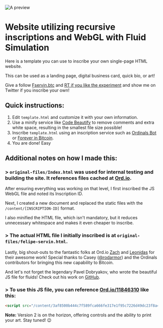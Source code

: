 ![A preview](preview.png)
# Website utilizing recursive inscriptions and WebGL with Fluid Simulation

Here is a template you can use to inscribe your own single-page HTML website.

This can be used as a landing page, digital business card, quick bio, or art!

Give a follow [Fservin.btc](https://twitter.com/raasakh) and [RT if you like the experiment](https://twitter.com/raasakh/status/1669056738732183552?s=20) and show me on Twitter if you inscribe your own!

## Quick instructions:
1. Edit `template.html` and customize it with your own information.
2. Use a minify service like [Code Beautify](https://codebeautify.org/minify-html) to remove comments and extra white space, resulting in the smallest file size possible!
3. Inscribe `template.html` using an inscription service such as [Ordinals Bot](https://ordinalsbot.com/) or [Forever in Bitcoin](https://foreverinbitcoin.com/).
4. You are done! Easy


## Additional notes on how I made this:
### > `original-files/Index.html` was used for internal testing and building the site. It references files cached at [Ord.io](https://ord.io/).

After ensuring everything was working on that level, I first inscribed the JS WebGL file and noted its Inscription ID.

Next, I created a new document and replaced the static files with the `/content/[INSCRIPTION-ID]` format.

I also minified the HTML file, which isn't mandatory, but it reduces unnecessary whitespace and makes it even cheaper to inscribe.

### > The actual HTML file I initially inscribed is at `original-files/felipe-servin.html`.

Lastly, big shout-outs to the fantastic folks at Ord.io [Zach](https://twitter.com/zachmeyer_) and [Leonidas](https://twitter.com/LeonidasNFT) for their awesome work! Special thanks to Casey ([@rodarmor](https://twitter.com/rodarmor)) and the Ordinals contributors for bringing this new capability to Bitcoin.

And let's not forget the legendary Pavel Dobryakov, who wrote the beautiful JS file for fluids! Check out his work on [GitHub](https://github.com/PavelDoGreat/WebGL-Fluid-Simulation).

### > To use this JS file, you can reference [Ord.io/11846310](https://www.ord.io/11846310) like this:

```html
<script src="/content/3af8500b444c7f589fca666fe317e1f95c7226d49dc23f8a4b86093f01f3e7adi0"></script>
```

**Note:** Version 2 is on the horizon, offering controls and the ability to print your art. Stay tuned! 😉
